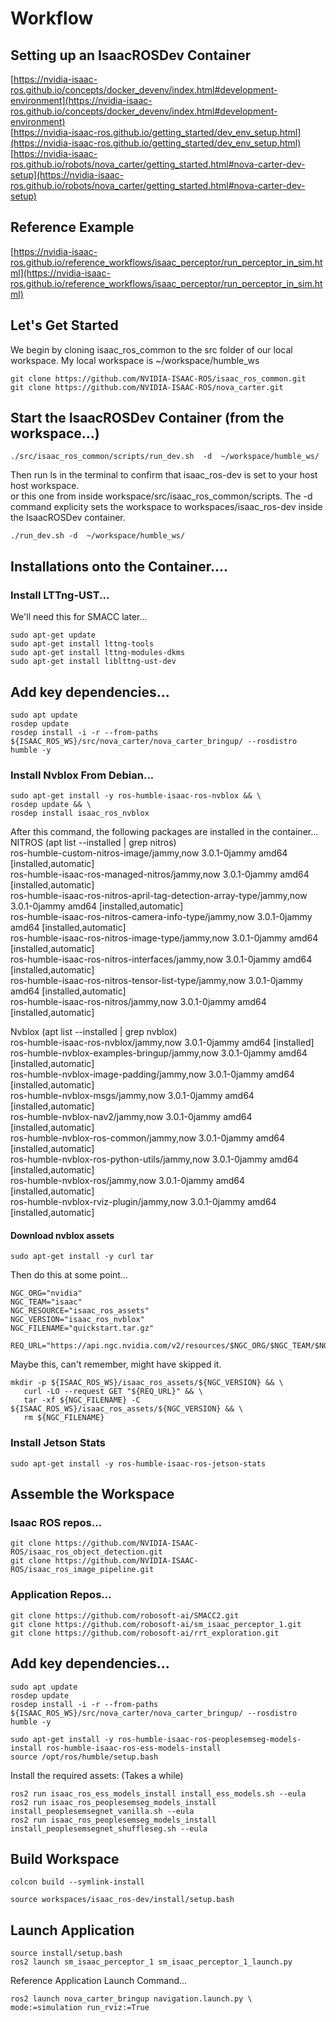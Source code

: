 # Workflow
## Setting up an IsaacROSDev Container
[https://nvidia-isaac-ros.github.io/concepts/docker_devenv/index.html#development-environment](https://nvidia-isaac-ros.github.io/concepts/docker_devenv/index.html#development-environment)  
[https://nvidia-isaac-ros.github.io/getting_started/dev_env_setup.html](https://nvidia-isaac-ros.github.io/getting_started/dev_env_setup.html)  
[https://nvidia-isaac-ros.github.io/robots/nova_carter/getting_started.html#nova-carter-dev-setup](https://nvidia-isaac-ros.github.io/robots/nova_carter/getting_started.html#nova-carter-dev-setup)  

## Reference Example
[https://nvidia-isaac-ros.github.io/reference_workflows/isaac_perceptor/run_perceptor_in_sim.html](https://nvidia-isaac-ros.github.io/reference_workflows/isaac_perceptor/run_perceptor_in_sim.html)  

## Let's Get Started
We begin by cloning isaac_ros_common to the src folder of our local workspace. My local workspace is ~/workspace/humble_ws
 ```
git clone https://github.com/NVIDIA-ISAAC-ROS/isaac_ros_common.git
git clone https://github.com/NVIDIA-ISAAC-ROS/nova_carter.git  
 ```
## Start the IsaacROSDev Container (from the workspace...)
 ```
./src/isaac_ros_common/scripts/run_dev.sh  -d  ~/workspace/humble_ws/
 ```
Then run ls in the terminal to confirm that isaac_ros-dev is set to your host host workspace.  
or this one from inside workspace/src/isaac_ros_common/scripts. The -d command explicity sets the workspace to workspaces/isaac_ros-dev inside the IsaacROSDev container.
```
./run_dev.sh -d  ~/workspace/humble_ws/
```
## Installations onto the Container....

### Install LTTng-UST...
We'll need this for SMACC later...  
 ```
sudo apt-get update  
sudo apt-get install lttng-tools  
sudo apt-get install lttng-modules-dkms  
sudo apt-get install liblttng-ust-dev  
 ```

## Add key dependencies...
 ```
sudo apt update
rosdep update
rosdep install -i -r --from-paths ${ISAAC_ROS_WS}/src/nova_carter/nova_carter_bringup/ --rosdistro humble -y
 ```

### Install Nvblox From Debian...
 ```
sudo apt-get install -y ros-humble-isaac-ros-nvblox && \
rosdep update && \
rosdep install isaac_ros_nvblox
 ```
After this command, the following packages are installed in the container...  
NITROS   (apt list --installed | grep nitros)  
ros-humble-custom-nitros-image/jammy,now 3.0.1-0jammy amd64 [installed,automatic]  
ros-humble-isaac-ros-managed-nitros/jammy,now 3.0.1-0jammy amd64 [installed,automatic]  
ros-humble-isaac-ros-nitros-april-tag-detection-array-type/jammy,now 3.0.1-0jammy amd64 [installed,automatic]  
ros-humble-isaac-ros-nitros-camera-info-type/jammy,now 3.0.1-0jammy amd64 [installed,automatic]  
ros-humble-isaac-ros-nitros-image-type/jammy,now 3.0.1-0jammy amd64 [installed,automatic]  
ros-humble-isaac-ros-nitros-interfaces/jammy,now 3.0.1-0jammy amd64 [installed,automatic]  
ros-humble-isaac-ros-nitros-tensor-list-type/jammy,now 3.0.1-0jammy amd64 [installed,automatic]  
ros-humble-isaac-ros-nitros/jammy,now 3.0.1-0jammy amd64 [installed,automatic]  

Nvblox (apt list --installed | grep nvblox)  
ros-humble-isaac-ros-nvblox/jammy,now 3.0.1-0jammy amd64 [installed]  
ros-humble-nvblox-examples-bringup/jammy,now 3.0.1-0jammy amd64 [installed,automatic]  
ros-humble-nvblox-image-padding/jammy,now 3.0.1-0jammy amd64 [installed,automatic]  
ros-humble-nvblox-msgs/jammy,now 3.0.1-0jammy amd64 [installed,automatic]  
ros-humble-nvblox-nav2/jammy,now 3.0.1-0jammy amd64 [installed,automatic]  
ros-humble-nvblox-ros-common/jammy,now 3.0.1-0jammy amd64 [installed,automatic]  
ros-humble-nvblox-ros-python-utils/jammy,now 3.0.1-0jammy amd64 [installed,automatic]  
ros-humble-nvblox-ros/jammy,now 3.0.1-0jammy amd64 [installed,automatic]  
ros-humble-nvblox-rviz-plugin/jammy,now 3.0.1-0jammy amd64 [installed,automatic]  


#### Download nvblox assets
 ```
sudo apt-get install -y curl tar
 ```
Then do this at some point...
 ```
NGC_ORG="nvidia"
NGC_TEAM="isaac"
NGC_RESOURCE="isaac_ros_assets"
NGC_VERSION="isaac_ros_nvblox"
NGC_FILENAME="quickstart.tar.gz"

REQ_URL="https://api.ngc.nvidia.com/v2/resources/$NGC_ORG/$NGC_TEAM/$NGC_RESOURCE/versions/$NGC_VERSION/files/$NGC_FILENAME"
 ```
Maybe this, can't remember, might have skipped it.
 ```
mkdir -p ${ISAAC_ROS_WS}/isaac_ros_assets/${NGC_VERSION} && \
    curl -LO --request GET "${REQ_URL}" && \
    tar -xf ${NGC_FILENAME} -C ${ISAAC_ROS_WS}/isaac_ros_assets/${NGC_VERSION} && \
    rm ${NGC_FILENAME}
 ```
### Install Jetson Stats
 ```
sudo apt-get install -y ros-humble-isaac-ros-jetson-stats
 ```

## Assemble the Workspace

### Isaac ROS repos...
 ```
git clone https://github.com/NVIDIA-ISAAC-ROS/isaac_ros_object_detection.git  
git clone https://github.com/NVIDIA-ISAAC-ROS/isaac_ros_image_pipeline.git  
 ```
### Application Repos...  
 ```
git clone https://github.com/robosoft-ai/SMACC2.git  
git clone https://github.com/robosoft-ai/sm_isaac_perceptor_1.git  
git clone https://github.com/robosoft-ai/rrt_exploration.git  
 ```

## Add key dependencies...
 ```
sudo apt update
rosdep update
rosdep install -i -r --from-paths ${ISAAC_ROS_WS}/src/nova_carter/nova_carter_bringup/ --rosdistro humble -y
 ```
 ```
sudo apt-get install -y ros-humble-isaac-ros-peoplesemseg-models-install ros-humble-isaac-ros-ess-models-install
source /opt/ros/humble/setup.bash
```
Install the required assets: (Takes a while)
```   
ros2 run isaac_ros_ess_models_install install_ess_models.sh --eula
ros2 run isaac_ros_peoplesemseg_models_install install_peoplesemsegnet_vanilla.sh --eula
ros2 run isaac_ros_peoplesemseg_models_install install_peoplesemsegnet_shuffleseg.sh --eula
 ```


## Build Workspace
 ```
colcon build --symlink-install
 ```
 ```
source workspaces/isaac_ros-dev/install/setup.bash  
 ```

## Launch Application
 ```
source install/setup.bash   
ros2 launch sm_isaac_perceptor_1 sm_isaac_perceptor_1_launch.py 
 ```
Reference Application Launch Command...
 ```
ros2 launch nova_carter_bringup navigation.launch.py \
mode:=simulation run_rviz:=True
 ```
